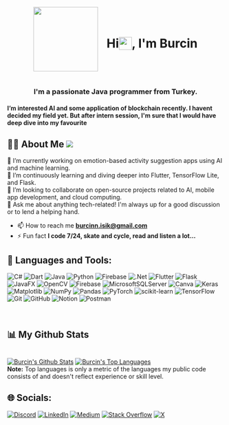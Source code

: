 <div align="center" style="display: flex; align-items: center; justify-content: center;">
    <p style="display:inline-block;">
        <a href="#"><img width="150px" height="150px" src="https://cache.teia.rocks/ipfs/QmYhGUnVJHSD7shbSXrsYo48bjhmTT77RDDsKbjvboLLmX"/> </a>
        <h1 style="margin-left: 20px;display: flex; align-items: center;">Hi <img src="https://raw.githubusercontent.com/MartinHeinz/MartinHeinz/master/wave.gif" width="30" height="30">, I'm Burcin</h1>
    </p>
</div>

<h3 align="center">I'm a passionate Java programmer from Turkey.</h3>
<h4 align="left">I’m interested AI and some application of blockchain recently. I havent decided my field yet. But after intern session, I'm sure that I would have deep dive into my favourite  </h4>

## 🙋‍♂️ About Me [![](https://visitcount.itsvg.in/api?id=iskburcin&icon=0&color=0)](https://visitcount.itsvg.in)

🔭 I’m currently working on emotion-based activity suggestion apps using AI and machine learning.<br>🌱 I’m continuously learning and diving deeper into Flutter, TensorFlow Lite, and Flask.<br>👯 I’m looking to collaborate on open-source projects related to AI, mobile app development, and cloud computing.<br>💬 Ask me about anything tech-related! I'm always up for a good discussion or to lend a helping hand.<br>
- 📫 How to reach me **burcinn.isik@gmail.com**
- ⚡ Fun fact **I code 7/24, skate and cycle, read and listen a lot...**

## 🚀 Languages and Tools:

![C#](https://img.shields.io/badge/c%23-%23239120.svg?style=plastic&logo=csharp&logoColor=white) ![Dart](https://img.shields.io/badge/dart-%230175C2.svg?style=plastic&logo=dart&logoColor=white) ![Java](https://img.shields.io/badge/java-%23ED8B00.svg?style=plastic&logo=openjdk&logoColor=white) ![Python](https://img.shields.io/badge/python-3670A0?style=plastic&logo=python&logoColor=ffdd54) ![Firebase](https://img.shields.io/badge/firebase-%23039BE5.svg?style=plastic&logo=firebase) ![.Net](https://img.shields.io/badge/.NET-5C2D91?style=plastic&logo=.net&logoColor=white) ![Flutter](https://img.shields.io/badge/Flutter-%2302569B.svg?style=plastic&logo=Flutter&logoColor=white) ![Flask](https://img.shields.io/badge/flask-%23000.svg?style=plastic&logo=flask&logoColor=white) ![JavaFX](https://img.shields.io/badge/javafx-%23FF0000.svg?style=plastic&logo=javafx&logoColor=white) ![OpenCV](https://img.shields.io/badge/opencv-%23white.svg?style=plastic&logo=opencv&logoColor=white) ![Firebase](https://img.shields.io/badge/firebase-a08021?style=plastic&logo=firebase&logoColor=ffcd34) ![MicrosoftSQLServer](https://img.shields.io/badge/Microsoft%20SQL%20Server-CC2927?style=plastic&logo=microsoft%20sql%20server&logoColor=white) ![Canva](https://img.shields.io/badge/Canva-%2300C4CC.svg?style=plastic&logo=Canva&logoColor=white) ![Keras](https://img.shields.io/badge/Keras-%23D00000.svg?style=plastic&logo=Keras&logoColor=white) ![Matplotlib](https://img.shields.io/badge/Matplotlib-%23ffffff.svg?style=plastic&logo=Matplotlib&logoColor=black) ![NumPy](https://img.shields.io/badge/numpy-%23013243.svg?style=plastic&logo=numpy&logoColor=white) ![Pandas](https://img.shields.io/badge/pandas-%23150458.svg?style=plastic&logo=pandas&logoColor=white) ![PyTorch](https://img.shields.io/badge/PyTorch-%23EE4C2C.svg?style=plastic&logo=PyTorch&logoColor=white) ![scikit-learn](https://img.shields.io/badge/scikit--learn-%23F7931E.svg?style=plastic&logo=scikit-learn&logoColor=white) ![TensorFlow](https://img.shields.io/badge/TensorFlow-%23FF6F00.svg?style=plastic&logo=TensorFlow&logoColor=white) ![Git](https://img.shields.io/badge/git-%23F05033.svg?style=plastic&logo=git&logoColor=white) ![GitHub](https://img.shields.io/badge/github-%23121011.svg?style=plastic&logo=github&logoColor=white) ![Notion](https://img.shields.io/badge/Notion-%23000000.svg?style=plastic&logo=notion&logoColor=white) ![Postman](https://img.shields.io/badge/Postman-FF6C37?style=plastic&logo=postman&logoColor=white)

<br/>

## 📊 My Github Stats

  <br/>
    <a href="https://github.com/iskburcin/github-readme-stats"><img alt="Burcin's Github Stats" src="https://github-readme-stats.vercel.app/api?username=iskburcin&theme=dark&hide_border=false&include_all_commits=false&count_private=true" /></a>
  <a href="https://github.com/iskburcin/github-readme-stats"><img alt="Burcin's Top Languages" src="https://github-readme-stats.vercel.app/api/top-langs/?username=iskburcin&theme=dark&hide_border=false&include_all_commits=false&count_private=true&layout=compact" /></a>
  <br/>
  <b>Note:</b> Top languages is only a metric of the languages my public code consists of and doesn't reflect experience or skill level.
<br/>

## 🌐 Socials:
[![Discord](https://img.shields.io/badge/Discord-%237289DA.svg?logo=discord&logoColor=white)](https://discord.gg/iskburcin) [![LinkedIn](https://img.shields.io/badge/LinkedIn-%230077B5.svg?logo=linkedin&logoColor=white)](https://linkedin.com/in/iskburcin) [![Medium](https://img.shields.io/badge/Medium-12100E?logo=medium&logoColor=white)](https://medium.com/@iskburcin) [![Stack Overflow](https://img.shields.io/badge/-Stackoverflow-FE7A16?logo=stack-overflow&logoColor=white)](https://stackoverflow.com/users/iskburcin) [![X](https://img.shields.io/badge/X-black.svg?logo=X&logoColor=white)](https://x.com/iskburcin) 
